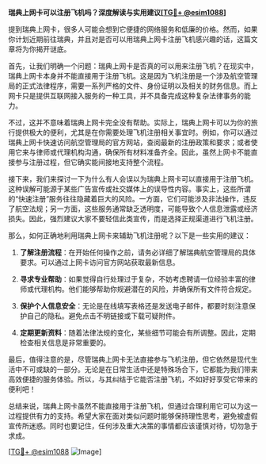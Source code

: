 **瑞典上网卡可以注册飞机吗？深度解读与实用建议[[TG💪+ @esim1088](https://t.me/s/esim1088)]**

提到瑞典上网卡，很多人可能会想到它便捷的网络服务和低廉的价格。然而，如果你计划近期前往瑞典，并且对是否可以用瑞典上网卡注册飞机感兴趣的话，这篇文章将为你揭开谜底。

首先，让我们明确一个问题：瑞典上网卡是否真的可以用来注册飞机？在现实中，瑞典上网卡本身并不能直接用于注册飞机。这是因为飞机注册是一个涉及航空管理局的正式法律程序，需要一系列严格的文件、身份证明以及相关的财务信息。而上网卡只是提供互联网接入服务的一种工具，并不具备完成这种复杂法律事务的能力。

不过，这并不意味着瑞典上网卡完全没有帮助。实际上，瑞典上网卡可以为你的旅行提供极大的便利，尤其是在你需要处理飞机注册相关事宜时。例如，你可以通过瑞典上网卡快速访问航空管理局的官方网站，查阅最新的注册政策和要求；或者使用它来与律师或代理机构沟通，确保所有材料准备齐全。因此，虽然上网卡不能直接参与注册过程，但它确实能间接地支持整个流程。

接下来，我们来探讨一下为什么有人会误以为瑞典上网卡可以直接用于注册飞机。这种误解可能源于某些广告宣传或社交媒体上的误导性内容。事实上，这些所谓的“快速注册”服务往往隐藏着巨大的风险。一方面，它们可能涉及非法操作，违反了航空法规；另一方面，这些服务通常缺乏透明度，可能导致个人信息泄露或经济损失。因此，强烈建议大家不要轻信此类宣传，而是选择正规渠道进行飞机注册。

那么，如何正确地利用瑞典上网卡来辅助飞机注册呢？以下是一些实用的建议：

1. **了解注册流程**：在开始任何操作之前，请务必详细了解瑞典航空管理局的具体要求。可以通过上网卡访问官方网站获取最新信息。
   
2. **寻求专业帮助**：如果觉得自行处理过于复杂，不妨考虑聘请一位经验丰富的律师或代理机构。他们能够帮助你规避潜在的风险，并确保所有文件符合规定。

3. **保护个人信息安全**：无论是在线填写表格还是发送电子邮件，都要时刻注意保护自己的隐私。避免点击不明链接或下载可疑附件。

4. **定期更新资料**：随着法律法规的变化，某些细节可能会有所调整。因此，定期检查相关信息是非常重要的。

最后，值得注意的是，尽管瑞典上网卡无法直接参与飞机注册，但它依然是现代生活中不可或缺的一部分。无论是在日常生活中还是特殊场合下，它都能为我们带来高效便捷的服务体验。所以，与其纠结于它能否注册飞机，不如好好享受它带来的便利吧！

总结来说，瑞典上网卡虽然不能直接用于注册飞机，但通过合理利用它可以为这一过程提供有力的支持。希望大家在面对类似问题时能够保持理性思考，避免被虚假宣传所迷惑。同时也要记住，任何涉及重大决策的事情都应该谨慎对待，切勿急于求成。

[[TG💪+ @esim1088](https://t.me/s/esim1088) ![Image](https://i.postimg.cc/4NQfJmqS/Snipaste-2025-05-13-00-14-12.png)]